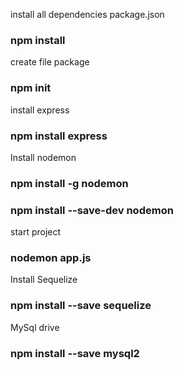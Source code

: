 install all dependencies package.json
### npm install


create file package
### npm init

install express
### npm install express

Install nodemon
### npm install -g nodemon
### npm install --save-dev nodemon

start project
### nodemon app.js

Install Sequelize
### npm install --save sequelize

MySql drive
### npm install --save mysql2

